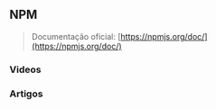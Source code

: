 ## NPM

> Documentação oficial: [https://npmjs.org/doc/](https://npmjs.org/doc/)

### Videos

### Artigos
